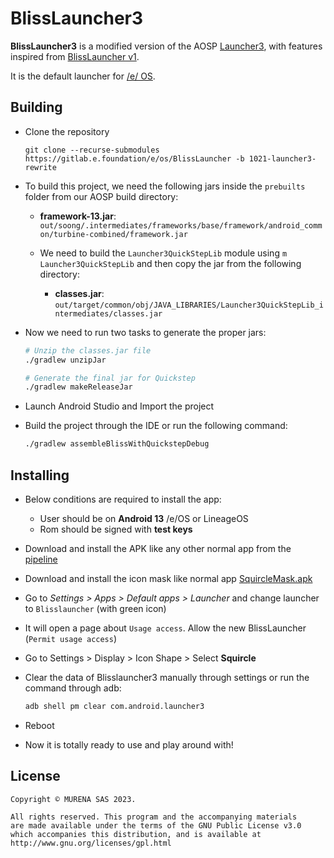 # BlissLauncher3

**BlissLauncher3** is a modified version of the AOSP [Launcher3](https://android.googlesource.com/platform/packages/apps/Launcher3), with features inspired from [BlissLauncher v1](https://gitlab.e.foundation/e/os/BlissLauncher/-/tree/master).

It is the default launcher for [/e/ OS](https://e.foundation/e-os/).

## Building

- Clone the repository

  ```git
  git clone --recurse-submodules https://gitlab.e.foundation/e/os/BlissLauncher -b 1021-launcher3-rewrite
  ```

- To build this project, we need the following jars inside the `prebuilts` folder from our AOSP build directory:

  - **framework-13.jar**: `out/soong/.intermediates/frameworks/base/framework/android_common/turbine-combined/framework.jar`

  - We need to build the `Launcher3QuickStepLib` module using `m Launcher3QuickStepLib` and then copy the jar from the following directory:

    - **classes.jar**: `out/target/common/obj/JAVA_LIBRARIES/Launcher3QuickStepLib_intermediates/classes.jar`

- Now we need to run two tasks to generate the proper jars:

  ```bash
  # Unzip the classes.jar file
  ./gradlew unzipJar

  # Generate the final jar for Quickstep
  ./gradlew makeReleaseJar
  ```

- Launch Android Studio and Import the project

- Build the project through the IDE or run the following command:

  ```bash
  ./gradlew assembleBlissWithQuickstepDebug
  ```

## Installing

- Below conditions are required to install the app:

  - User should be on **Android 13** /e/OS or LineageOS
  - Rom should be signed with **test keys**

- Download and install the APK like any other normal app from the [pipeline](https://gitlab.e.foundation/e/os/BlissLauncher/-/pipelines/latest?ref=1021-launcher3-rewrite)

- Download and install the icon mask like normal app [SquircleMask.apk](https://gitlab.e.foundation/internal/wiki/-/wikis/uploads/320461a58f097993b29772abe0d2b0b9/KGLN4.apk)

- Go to _Settings > Apps > Default apps > Launcher_ and change launcher to `Blisslauncher` (with green icon)

- It will open a page about `Usage access`. Allow the new BlissLauncher (`Permit usage access`)

- Go to Settings > Display > Icon Shape > Select **Squircle**

- Clear the data of Blisslauncher3 manually through settings or run the command through adb:

  ```bash
  adb shell pm clear com.android.launcher3
  ```

- Reboot

- Now it is totally ready to use and play around with!

## License

```text
Copyright © MURENA SAS 2023.

All rights reserved. This program and the accompanying materials
are made available under the terms of the GNU Public License v3.0
which accompanies this distribution, and is available at
http://www.gnu.org/licenses/gpl.html
```
